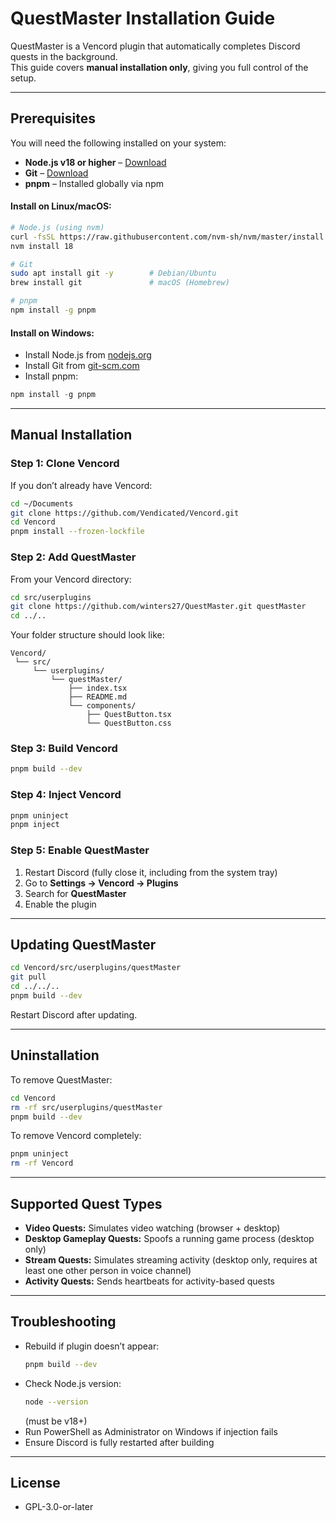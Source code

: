 # QuestMaster Installation Guide

QuestMaster is a Vencord plugin that automatically completes Discord quests in the background.  
This guide covers **manual installation only**, giving you full control of the setup.

---

## Prerequisites

You will need the following installed on your system:

- **Node.js v18 or higher** – [Download](https://nodejs.org/)  
- **Git** – [Download](https://git-scm.com/download/win)  
- **pnpm** – Installed globally via npm  

#### Install on Linux/macOS:
```bash
# Node.js (using nvm)
curl -fsSL https://raw.githubusercontent.com/nvm-sh/nvm/master/install.sh | bash
nvm install 18

# Git
sudo apt install git -y        # Debian/Ubuntu
brew install git               # macOS (Homebrew)

# pnpm
npm install -g pnpm
```

#### Install on Windows:
- Install Node.js from [nodejs.org](https://nodejs.org/)  
- Install Git from [git-scm.com](https://git-scm.com/download/win)  
- Install pnpm:
```powershell
npm install -g pnpm
```

---

## Manual Installation

### Step 1: Clone Vencord
If you don’t already have Vencord:
```bash
cd ~/Documents
git clone https://github.com/Vendicated/Vencord.git
cd Vencord
pnpm install --frozen-lockfile
```

### Step 2: Add QuestMaster
From your Vencord directory:
```bash
cd src/userplugins
git clone https://github.com/winters27/QuestMaster.git questMaster
cd ../..
```

Your folder structure should look like:
```
Vencord/
 └── src/
     └── userplugins/
         └── questMaster/
             ├── index.tsx
             ├── README.md
             └── components/
                 ├── QuestButton.tsx
                 └── QuestButton.css
```

### Step 3: Build Vencord
```bash
pnpm build --dev
```

### Step 4: Inject Vencord
```bash
pnpm uninject
pnpm inject
```

### Step 5: Enable QuestMaster
1. Restart Discord (fully close it, including from the system tray)  
2. Go to **Settings → Vencord → Plugins**  
3. Search for **QuestMaster**  
4. Enable the plugin  

---

## Updating QuestMaster

```bash
cd Vencord/src/userplugins/questMaster
git pull
cd ../../..
pnpm build --dev
```

Restart Discord after updating.

---

## Uninstallation

To remove QuestMaster:
```bash
cd Vencord
rm -rf src/userplugins/questMaster
pnpm build --dev
```

To remove Vencord completely:
```bash
pnpm uninject
rm -rf Vencord
```

---

## Supported Quest Types

- **Video Quests:** Simulates video watching (browser + desktop)  
- **Desktop Gameplay Quests:** Spoofs a running game process (desktop only)  
- **Stream Quests:** Simulates streaming activity (desktop only, requires at least one other person in voice channel)  
- **Activity Quests:** Sends heartbeats for activity-based quests  

---

## Troubleshooting

- Rebuild if plugin doesn’t appear:  
  ```bash
  pnpm build --dev
  ```
- Check Node.js version:  
  ```bash
  node --version
  ```
  (must be v18+)  
- Run PowerShell as Administrator on Windows if injection fails  
- Ensure Discord is fully restarted after building  

---

## License
- GPL-3.0-or-later
